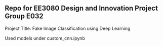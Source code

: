 ## Repo for EE3080 Design and Innovation Project Group E032

Project Title: Fake Image Classification using Deep Learning

Used models under custom_cnn.ipynb
